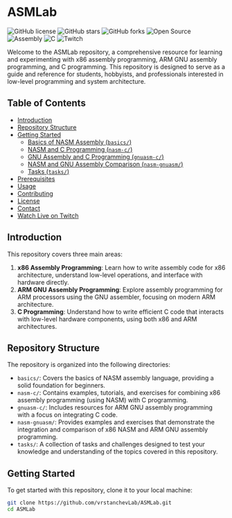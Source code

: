# ASMLab

![GitHub license](https://img.shields.io/github/license/vrstanchevLab/ASMLab)
![GitHub stars](https://img.shields.io/github/stars/vrstanchevLab/ASMLab?style=social)
![GitHub forks](https://img.shields.io/github/forks/vrstanchevLab/ASMLab?style=social)
![Open Source](https://badges.frapsoft.com/os/v1/open-source.svg?v=103)
![Assembly](https://img.shields.io/badge/language-Assembly-red.svg)
![C](https://img.shields.io/badge/language-C-blue.svg)
![Twitch](https://img.shields.io/badge/Streamed%20on-Twitch-9146FF?logo=twitch&style=flat)

Welcome to the ASMLab repository, a comprehensive resource for learning and experimenting with x86 assembly programming, ARM GNU assembly programming, and C programming. This repository is designed to serve as a guide and reference for students, hobbyists, and professionals interested in low-level programming and system architecture.

## Table of Contents

- [Introduction](#introduction)
- [Repository Structure](#repository-structure)
- [Getting Started](#getting-started)
  - [Basics of NASM Assembly (`basics/`)](#basics-of-nasm-assembly-basics)
  - [NASM and C Programming (`nasm-c/`)](#nasm-and-c-programming-nasm-c)
  - [GNU Assembly and C Programming (`gnuasm-c/`)](#gnu-assembly-and-c-programming-gnuasm-c)
  - [NASM and GNU Assembly Comparison (`nasm-gnuasm/`)](#nasm-and-gnu-assembly-comparison-nasm-gnuasm)
  - [Tasks (`tasks/`)](#tasks)
- [Prerequisites](#prerequisites)
- [Usage](#usage)
- [Contributing](#contributing)
- [License](#license)
- [Contact](#contact)
- [Watch Live on Twitch](#watch-live-on-twitch)

## Introduction

This repository covers three main areas:

1. **x86 Assembly Programming**: Learn how to write assembly code for x86 architecture, understand low-level operations, and interface with hardware directly.
2. **ARM GNU Assembly Programming**: Explore assembly programming for ARM processors using the GNU assembler, focusing on modern ARM architecture.
3. **C Programming**: Understand how to write efficient C code that interacts with low-level hardware components, using both x86 and ARM architectures.

## Repository Structure

The repository is organized into the following directories:

- `basics/`: Covers the basics of NASM assembly language, providing a solid foundation for beginners.
- `nasm-c/`: Contains examples, tutorials, and exercises for combining x86 assembly programming (using NASM) with C programming.
- `gnuasm-c/`: Includes resources for ARM GNU assembly programming with a focus on integrating C code.
- `nasm-gnuasm/`: Provides examples and exercises that demonstrate the integration and comparison of x86 NASM and ARM GNU assembly programming.
- `tasks/`: A collection of tasks and challenges designed to test your knowledge and understanding of the topics covered in this repository.

## Getting Started

To get started with this repository, clone it to your local machine:

```bash
git clone https://github.com/vrstanchevLab/ASMLab.git
cd ASMLab
